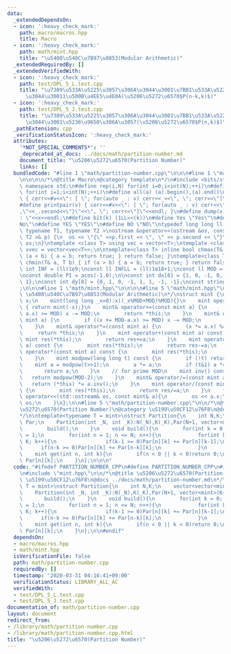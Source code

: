 ```yaml
---
data:
  _extendedDependsOn:
  - icon: ':heavy_check_mark:'
    path: macro/macros.hpp
    title: Macro
  - icon: ':heavy_check_mark:'
    path: math/mint.hpp
    title: "\u5408\u540C\u7B97\u8853(Modular Arithmetic)"
  _extendedRequiredBy: []
  _extendedVerifiedWith:
  - icon: ':heavy_check_mark:'
    path: test/DPL_5_L.test.cpp
    title: "\u7389\u533A\u5225\u3057\u306A\u3044\u3001\u7BB1\u533A\u5225\u3057\u306A\
      \u3044\u30011\u500B\u4EE5\u4E0A(\u5206\u5272\u6570$P(n-k,k)$)"
  - icon: ':heavy_check_mark:'
    path: test/DPL_5_J.test.cpp
    title: "\u7389\u533A\u5225\u3057\u306A\u3044\u3001\u7BB1\u533A\u5225\u3057\u306A\
      \u3044\u3001\u5236\u9650\u306A\u3057(\u5206\u5272\u6570$P(n,k)$)"
  _pathExtension: cpp
  _verificationStatusIcon: ':heavy_check_mark:'
  attributes:
    '*NOT_SPECIAL_COMMENTS*': ''
    _deprecated_at_docs: ../docs/math/partition-number.md
    document_title: "\u5206\u5272\u6570(Partition Number)"
    links: []
  bundledCode: "#line 1 \"math/partition-number.cpp\"\n\n\n#line 1 \"macro/macros.hpp\"\
    \n\n\n\n/*\n@title Macro\n@category template\n*/\n#include <bits/stdc++.h>\nusing\
    \ namespace std;\n#define rep(i,N) for(int i=0;i<int(N);++i)\n#define rep1(i,N)\
    \ for(int i=1;i<int(N);++i)\n#define all(a) (a).begin(),(a).end()\n#define print(v)\
    \ { cerr<<#v<<\": [ \"; for(auto _ : v) cerr<<_<<\", \"; cerr<<\"]\"<<endl; }\n\
    #define printpair(v) { cerr<<#v<<\": [ \"; for(auto _ : v) cerr<<\"{\"<<_.first<<\"\
    ,\"<<_.second<<\"}\"<<\", \"; cerr<<\"]\"<<endl; }\n#define dump(x) cerr<<#x<<\"\
    : \"<<x<<endl;\n#define bit(k) (1LL<<(k))\n#define Yes \"Yes\"\n#define No \"\
    No\"\n#define YES \"YES\"\n#define NO \"NO\"\ntypedef long long ll;\n\ntemplate<\
    \ typename T1, typename T2 >\nostream &operator<<(ostream &os, const pair< T1,\
    \ T2 >& p) {\n  os << \"{\" <<p.first << \", \" << p.second << \"}\";\n  return\
    \ os;\n}\ntemplate <class T> using vec = vector<T>;\ntemplate <class T> using\
    \ vvec = vector<vec<T>>;\n\ntemplate<class T> inline bool chmax(T& a, T b) { if\
    \ (a < b) { a = b; return true; } return false; }\ntemplate<class T> inline bool\
    \ chmin(T& a, T b) { if (a > b) { a = b; return true; } return false; }\n\nconst\
    \ int INF = (ll)1e9;\nconst ll INFLL = (ll)1e18+1;\nconst ll MOD = (ll)1e9+7;\n\
    \nconst double PI = acos(-1.0);\n\nconst int dx[8] = {1, 0, -1, 0, 1, -1, -1,\
    \ 1};\nconst int dy[8] = {0, 1, 0, -1, 1, 1, -1, -1};\nconst string dir = \"DRUL\"\
    ;\n\n\n#line 1 \"math/mint.hpp\"\n\n\n\n#line 5 \"math/mint.hpp\"\n/*\n@title\
    \ \u5408\u540C\u7B97\u8853(Modular Arithmetic)\n*/\nstruct mint {\n    long long\
    \ x;\n    mint(long long _x=0):x((_x%MOD+MOD)%MOD){}\n    mint operator-() const\
    \ { return mint(-x);}\n    mint& operator+=(const mint a) {\n        if ((x +=\
    \ a.x) >= MOD) x -= MOD;\n        return *this;\n    }\n    mint& operator-=(const\
    \ mint a) {\n        if ((x += MOD-a.x) >= MOD) x -= MOD;\n        return *this;\n\
    \    }\n    mint& operator*=(const mint a) {\n        (x *= a.x) %= MOD;\n   \
    \     return *this;\n    }\n    mint operator+(const mint a) const {\n       \
    \ mint res(*this);\n        return res+=a;\n    }\n    mint operator-(const mint\
    \ a) const {\n        mint res(*this);\n        return res-=a;\n    }\n    mint\
    \ operator*(const mint a) const {\n        mint res(*this);\n        return res*=a;\n\
    \    }\n    mint modpow(long long t) const {\n        if (!t) return 1;\n    \
    \    mint a = modpow(t>>1);\n        a *= a;\n        if (t&1) a *= *this;\n \
    \       return a;\n    }\n    // for prime MOD\n    mint inv() const {\n     \
    \   return modpow(MOD-2);\n    }\n    mint& operator/=(const mint a) {\n     \
    \   return (*this) *= a.inv();\n    }\n    mint operator/(const mint a) const\
    \ {\n        mint res(*this);\n        return res/=a;\n    }\n    friend std::ostream&\
    \ operator<<(std::ostream& os, const mint& a){\n        os << a.x;\n        return\
    \ os;\n    }\n};\n\n#line 5 \"math/partition-number.cpp\"\n\n/*\n@title \u5206\
    \u5272\u6570(Partition Number)\n@category \u5199\u50CF12\u76F8\n@docs ../docs/math/partition-number.md\n\
    */\n\ntemplate<typename T = mint>\nstruct Partition{\n    int N,K;\n    vector<vector<mint>>\
    \ Par;\n    Partition(int _N, int _K):N(_N),K(_K),Par(N+1, vector<mint>(K+1, 0)){\n\
    \        build();\n    }\n    void build(){\n        for(int k = 0; k <= K;k++)Par[0][k]\
    \ = 1;\n        for(int n = 1; n <= N; n++){\n            for(int k = 1; k <=\
    \ K; k++){\n                if(k-1 >= 0)Par[n][k] += Par[n][k-1];\n          \
    \      if(n-k >= 0)Par[n][k] += Par[n-k][k];\n            }\n        }\n    }\n\
    \    mint get(int n, int k){\n        if(n < 0 || k < 0)return 0;\n        return\
    \ Par[n][k];\n    }\n};\n\n\n"
  code: "#ifndef PARTITION_NUMBER_CPP\n#define PARTITION_NUMBER_CPP\n#include \"../macro/macros.hpp\"\
    \n#include \"mint.hpp\"\n\n/*\n@title \u5206\u5272\u6570(Partition Number)\n@category\
    \ \u5199\u50CF12\u76F8\n@docs ../docs/math/partition-number.md\n*/\n\ntemplate<typename\
    \ T = mint>\nstruct Partition{\n    int N,K;\n    vector<vector<mint>> Par;\n\
    \    Partition(int _N, int _K):N(_N),K(_K),Par(N+1, vector<mint>(K+1, 0)){\n \
    \       build();\n    }\n    void build(){\n        for(int k = 0; k <= K;k++)Par[0][k]\
    \ = 1;\n        for(int n = 1; n <= N; n++){\n            for(int k = 1; k <=\
    \ K; k++){\n                if(k-1 >= 0)Par[n][k] += Par[n][k-1];\n          \
    \      if(n-k >= 0)Par[n][k] += Par[n-k][k];\n            }\n        }\n    }\n\
    \    mint get(int n, int k){\n        if(n < 0 || k < 0)return 0;\n        return\
    \ Par[n][k];\n    }\n};\n\n#endif"
  dependsOn:
  - macro/macros.hpp
  - math/mint.hpp
  isVerificationFile: false
  path: math/partition-number.cpp
  requiredBy: []
  timestamp: '2020-03-31 04:16:41+09:00'
  verificationStatus: LIBRARY_ALL_AC
  verifiedWith:
  - test/DPL_5_L.test.cpp
  - test/DPL_5_J.test.cpp
documentation_of: math/partition-number.cpp
layout: document
redirect_from:
- /library/math/partition-number.cpp
- /library/math/partition-number.cpp.html
title: "\u5206\u5272\u6570(Partition Number)"
---
```


